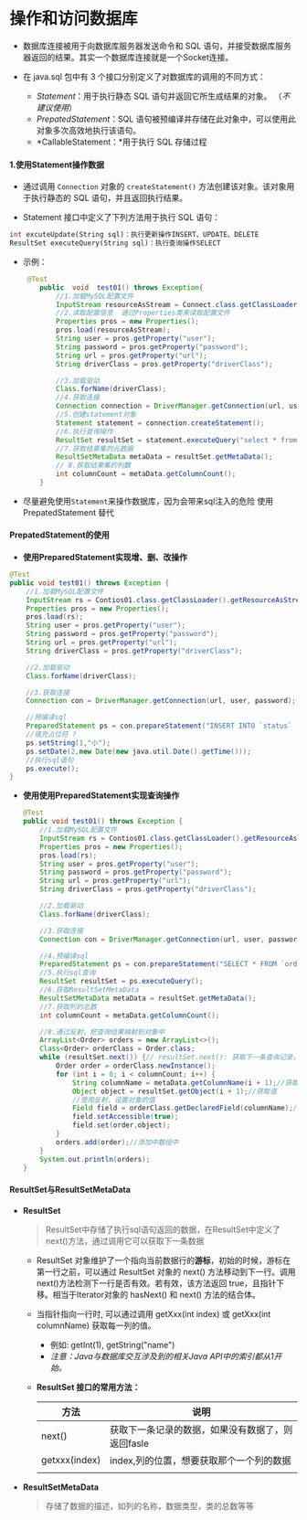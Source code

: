 # 操作和访问数据库

- 数据库连接被用于向数据库服务器发送命令和 SQL 语句，并接受数据库服务器返回的结果。其实一个数据库连接就是一个Socket连接。

- 在 java.sql 包中有 3 个接口分别定义了对数据库的调用的不同方式：
  - *Statement*：用于执行静态 SQL 语句并返回它所生成结果的对象。 （*不建议使用*）
  - *PrepatedStatement*：SQL 语句被预编译并存储在此对象中，可以使用此对象多次高效地执行该语句。
  - *CallableStatement：*用于执行 SQL 存储过程



#### 1.使用Statement操作数据

- 通过调用 `Connection` 对象的 `createStatement()` 方法创建该对象。该对象用于执行静态的 SQL 语句，并且返回执行结果。

- Statement 接口中定义了下列方法用于执行 SQL 语句：

```sql
int excuteUpdate(String sql)：执行更新操作INSERT、UPDATE、DELETE
ResultSet executeQuery(String sql)：执行查询操作SELECT
```

- 示例：

  ```java
   @Test
      public  void  test01() throws Exception{
          //1.加载MySQL配置文件
          InputStream resourceAsStream = Connect.class.getClassLoader().getResourceAsStream("jdbc.properties");
          //2.读取配置信息  通过Properties类来读取配置文件
          Properties pros = new Properties();
          pros.load(resourceAsStream);
          String user = pros.getProperty("user");
          String password = pros.getProperty("password");
          String url = pros.getProperty("url");
          String driverClass = pros.getProperty("driverClass");
  
          //3.加载驱动
          Class.forName(driverClass);
          //4.获取连接
          Connection connection = DriverManager.getConnection(url, user, password);
          //5.创建statement对象
          Statement statement = connection.createStatement();
          //6.执行查询操作
          ResultSet resultSet = statement.executeQuery("select * from user");
          //7.获取结果集的元数据
          ResultSetMetaData metaData = resultSet.getMetaData();
          // 8.获取结果集的列数
          int columnCount = metaData.getColumnCount();
      }
  ```

- 尽量避免使用`Statement`来操作数据库，因为会带来sql注入的危险 使用 PrepatedStatement 替代

#### PrepatedStatement的使用

- **使用PreparedStatement实现增、删、改操作**

```java
@Test
public void test01() throws Exception {
    //1.加载MySQL配置文件
    InputStream rs = Contios01.class.getClassLoader().getResourceAsStream("db.properties");
    Properties pros = new Properties();
    pros.load(rs);
    String user = pros.getProperty("user");
    String password = pros.getProperty("password");
    String url = pros.getProperty("url");
    String driverClass = pros.getProperty("driverClass");

    //2.加载驱动
    Class.forName(driverClass);

    //3.获取连接
    Connection con = DriverManager.getConnection(url, user, password);

    //预编译sql
    PreparedStatement ps = con.prepareStatement("INSERT INTO `status` (`name`,create_time) VALUES(?,?)");
    //填充占位符 ?
    ps.setString(1,"小");
    ps.setDate(2,new Date(new java.util.Date().getTime()));
    //执行sql语句
    ps.execute();
}
```

- **使用使用PreparedStatement实现查询操作**

  ```java
  @Test
  public void test01() throws Exception {
      //1.加载MySQL配置文件
      InputStream rs = Contios01.class.getClassLoader().getResourceAsStream("db.properties");
      Properties pros = new Properties();
      pros.load(rs);
      String user = pros.getProperty("user");
      String password = pros.getProperty("password");
      String url = pros.getProperty("url");
      String driverClass = pros.getProperty("driverClass");
  
      //2.加载驱动
      Class.forName(driverClass);
  
      //3.获取连接
      Connection con = DriverManager.getConnection(url, user, password);
  
      //4.预编译sql
      PreparedStatement ps = con.prepareStatement("SELECT * FROM `order`");
      //5.执行sql查询
      ResultSet resultSet = ps.executeQuery();
      //6.获取ResultSetMetaData
      ResultSetMetaData metaData = resultSet.getMetaData();
      //7.获取列的总数
      int columnCount = metaData.getColumnCount();
  
      //8.通过反射，把查询结果映射到对象中
      ArrayList<Order> orders = new ArrayList<>();
      Class<Order> orderClass = Order.class;
      while (resultSet.next()) {// resultSet.next(): 获取下一条查询记录，如果没有了则返回false
          Order order = orderClass.newInstance();
          for (int i = 0; i < columnCount; i++) {
              String columnName = metaData.getColumnName(i + 1);//获取字段名称
              Object object = resultSet.getObject(i + 1);//获取值
              //使用反射，设置对象的值
              Field field = orderClass.getDeclaredField(columnName);//通过反射获取属性
              field.setAccessible(true);
              field.set(order,object);
          }
          orders.add(order);//添加中数组中
      }
      System.out.println(orders);
  }
  ```

#### ResultSet与ResultSetMetaData

- **ResultSet**

  > ResultSet中存储了执行sql语句返回的数据，在ResultSet中定义了next()方法，通过调用它可以获取下一条数据

  - ResultSet 对象维护了一个指向当前数据行的**游标**，初始的时候，游标在第一行之前，可以通过 ResultSet 对象的 next() 方法移动到下一行。调用 next()方法检测下一行是否有效。若有效，该方法返回 true，且指针下移。相当于Iterator对象的 hasNext() 和 next() 方法的结合体。

  - 当指针指向一行时, 可以通过调用 getXxx(int index) 或 getXxx(int columnName) 获取每一列的值。

    - 例如: getInt(1), getString("name")
    - *注意：Java与数据库交互涉及到的相关Java API中的索引都从1开始。*

  - **ResultSet 接口的常用方法：**

    | 方法          | 说明                                              |
    | ------------- | ------------------------------------------------- |
    | next()        | 获取下一条记录的数据，如果没有数据了，则返回fasle |
    | getxxx(index) | index,列的位置，想要获取那个一个列的数据          |
    |               |                                                   |

    

- **ResultSetMetaData**

  > 存储了数据的描述，如列的名称，数据类型，类的总数等等
